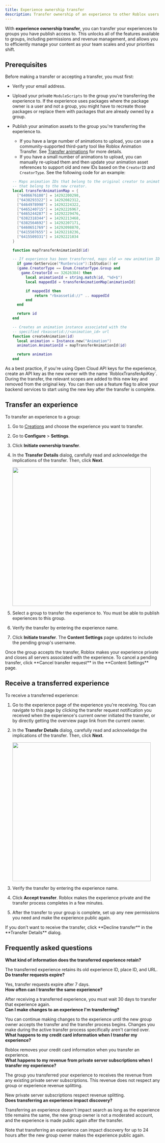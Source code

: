 ```yaml
---
title: Experience ownership transfer
description: Transfer ownership of an experience to other Roblox users or groups.
---
```


With **experience ownership transfer**, you can transfer your experiences to groups you have publish access to. This unlocks all of the features available to groups, including permissions and revenue management, and allows you to efficiently manage your content as your team scales and your priorities shift.

## Prerequisites

Before making a transfer or accepting a transfer, you must first:

- Verify your email address.
- Upload your private `ModuleScripts` to the group you're transferring the experience to. If the experience uses packages where the package owner is a user and not a group, you might have to recreate those packages or replace them with packages that are already owned by a group.
- Publish your animation assets to the group you're transferring the experience to.

  - If you have a large number of animations to upload, you can use a community-supported third-party tool like Roblox Animation Transfer. See [Transfer animations](./transfer-animations.md) for more details.
  - If you have a small number of animations to upload, you can manually re-upload them and then update your animation asset references to support old and new IDs based on the `CreatorID` and `CreatorType`. See the following code for an example:

  ```lua
  -- Maps animation IDs that belong to the original creator to animation IDs
  -- that belong to the new creator.
  local transferAnimationMap = {
    ["6406676108"] = 14292200298,
    ["6438293322"] = 14292082312,
    ["6464978998"] = 14292224322,
    ["6465240715"] = 14292226967,
    ["6465244287"] = 14292229476,
    ["6382318344"] = 14292213468,
    ["6382564692"] = 14292207171,
    ["6460651769"] = 14292098870,
    ["6415507655"] = 14292218236,
    ["6415509331"] = 14292221034
  }

  function mapTransferAnimationId(id)

  -- If experience has been transferred, maps old => new animation IDs
    if game:GetService("RunService"):IsStudio() or
    (game.CreatorType == Enum.CreatorType.Group and
      game.CreatorId == 32626384) then
        local animationId = string.match(id, "%d+$")
        local mappedId = transferAnimationMap[animationId]

        if mappedId then
            return "rbxassetid://" .. mappedId
        end
    end

    return id
  end

  -- Creates an animation instance associated with the
  -- specified rbxassetid://<animation_id> url
  function createAnimation(id)
    local animation = Instance.new("Animation")
    animation.AnimationId = mapTransferAnimationId(id)

    return animation
  end
  ```

<Alert severity="info">
As a best practice, if you're using Open Cloud API keys for the experience, create an API key as the new owner with the name `RobloxTransferApiKey`. During the transfer, the relevant scopes are added to this new key and removed from the original key. You can then use a feature flag to allow your backend services to start using the new key after the transfer is complete.
</Alert>

## Transfer an experience

To transfer an experience to a group:

1. Go to [Creations](https://create.roblox.com/dashboard/creations) and choose the experience you want to transfer.
2. Go to **Configure** > **Settings**.
3. Click **Initiate ownership transfer**.
4. In the **Transfer Details** dialog, carefully read and acknowledge the implications of the transfer. Then, click **Next**.

   <img src="../assets/projects/Transferring-Experience.png" width="450" />

5. Select a group to transfer the experience to. You must be able to publish experiences to this group.
6. Verify the transfer by entering the experience name.
7. Click **Initiate transfer**. The **Content Settings** page updates to include the pending group's username.

<Alert severity="warning">
Once the group accepts the transfer, Roblox makes your experience private and closes all servers associated with the experience.
</Alert>

<Alert severity="info">
To cancel a pending transfer, click **Cancel transfer request** in the **Content Settings** page.
</Alert>

## Receive a transferred experience

To receive a transferred experience:

1. Go to the experience page of the experience you're receiving. You can navigate to this page by clicking the transfer request notification you received when the experience's current owner initiated the transfer, or by directly getting the overview page link from the current owner.
2. In the **Transfer Details** dialog, carefully read and acknowledge the implications of the transfer. Then, click **Next**.

   <img src="../assets/projects/Receiving-Experience-Transfer.png" width="450" />

3. Verify the transfer by entering the experience name.
4. Click **Accept transfer**. Roblox makes the experience private and the transfer process completes in a few minutes.
5. After the transfer to your group is complete, set up any new permissions you need and make the experience public again.

<Alert severity="info">
If you don't want to receive the transfer, click **Decline transfer** in the **Transfer Details** dialog.
</Alert>

## Frequently asked questions

**What kind of information does the transferred experience retain?**

The transferred experience retains its old experience ID, place ID, and URL.
<br/>
**Do transfer requests expire?**

Yes, transfer requests expire after 7 days.
<br/>
**How often can I transfer the same experience?**

After receiving a transferred experience, you must wait 30 days to transfer that experience again.
<br/>
**Can I make changes to an experience I'm transferring?**

You can continue making changes to the experience until the new group owner accepts the transfer and the transfer process begins. Changes you make during the active transfer process specifically aren't carried over.
<br/>
**What happens to my credit card information when I transfer my experience?**

Roblox removes your credit card information when you transfer an experience.
<br/>
**What happens to my revenue from private server subscriptions when I transfer my experience?**

The group you transferred your experience to receives the revenue from any existing private server subscriptions. This revenue does not respect any group or experience revenue splitting.

New private server subscriptions respect revenue splitting.
<br/>
**Does transferring an experience impact discovery?**

Transferring an experience doesn't impact search as long as the experience title remains the same, the new group owner is not a moderated account, and the experience is made public again after the transfer.

Note that transferring an experience can impact discovery for up to 24 hours after the new group owner makes the experience public again.
